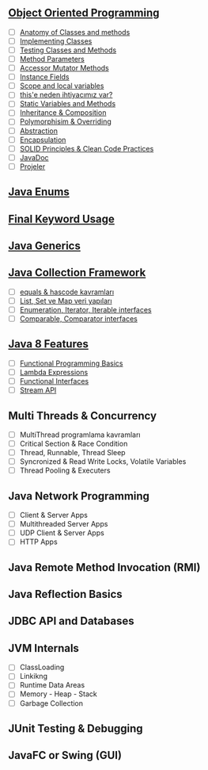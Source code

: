 ## [Object Oriented Programming](object-oriented-programming/)

- [ ] [Anatomy of Classes and methods](object-oriented-programming/anatomy-of-classes-and-methods/)
- [ ] [Implementing  Classes](object-oriented-programming/implementing-classes/)
- [ ] [Testing Classes and Methods](object-oriented-programming/testing-classes-and-methods/)
- [ ] [Method Parameters](object-oriented-programming/method-parameters/)
- [ ] [Accessor Mutator Methods](object-oriented-programming/accessor-mutator-methods/)
- [ ] [Instance Fields](object-oriented-programming/instance-fields/)
- [ ] [Scope and local variables](object-oriented-programming/scope-and-local-variables/)
- [ ] [this'e neden ihtiyacımız var?](object-oriented-programming/this'e-neden-ihtiyacımız-var/)
- [ ] [Static Variables and Methods](object-oriented-programming/static-variables-and-methods/)
- [ ] [Inheritance & Composition](object-oriented-programming/inheritance-composition/)
- [ ] [Polymorphisim & Overriding](object-oriented-programming/polymorphisim-overriding/)
- [ ] [Abstraction](object-oriented-programming/abstraction/)
- [ ] [Encapsulation](object-oriented-programming/encapsulation/)
- [ ] [SOLID Principles & Clean Code Practices](object-oriented-programming/solid-principles-clean-code-practices/)
- [ ] [JavaDoc](object-oriented-programming/javadoc/)
- [ ] [Projeler](object-oriented-programming/projeler/)

## [Java Enums](java-enums/)

## [Final Keyword Usage](final-keyword-usage/)

## [Java Generics](java-generics/)

## [Java Collection Framework](java-collection-framework/)

- [ ] [equals & hascode kavramları](java-collection-framework/equals-hascode-kavramları/)
- [ ] [List, Set ve Map veri yapıları](java-collection-framework/list-set-ve-map-veri-yapıları/)
- [ ] [Enumeration, Iterator, Iterable interfaces](java-collection-framework/enumeration-iterator-iterable-interfaces/)
- [ ] [Comparable, Comparator interfaces](java-collection-framework/comparable-comparator-interfaces/)

## [Java 8 Features](java-8-features/)

- [ ] [Functional Programming Basics](java-8-features/functional-programming-basics/)
- [ ] [Lambda Expressions](java-8-features/lambda-expressions/)
- [ ] [Functional Interfaces](java-8-features/functional-interfaces/)
- [ ] [Stream API](java-8-features/stream-api/)

## Multi Threads & Concurrency

- [ ] MultiThread programlama kavramları
- [ ] Critical Section & Race Condition
- [ ] Thread, Runnable, Thread Sleep
- [ ] Syncronized & Read Write Locks, Volatile Variables
- [ ] Thread Pooling & Executers

## Java Network Programming

- [ ] Client & Server Apps
- [ ] Multithreaded Server Apps
- [ ] UDP Client & Server Apps
- [ ] HTTP Apps

## Java Remote Method Invocation (RMI)

## Java Reflection Basics

## JDBC API and Databases

## JVM Internals

- [ ] ClassLoading
- [ ] Linkikng
- [ ] Runtime Data Areas
- [ ] Memory - Heap - Stack
- [ ] Garbage Collection

## JUnit Testing & Debugging

## JavaFC or Swing (GUI)
